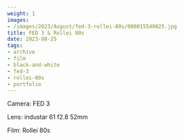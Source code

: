 ```yaml
---
weight: 1
images:
- /images/2023/August/fed-3-rollei-80s/000015540025.jpg
title: FED 3 & Rollei 80s
date: 2023-08-25
tags:
- archive
- film
- black-and-white
- fed-3
- rollei-80s
- portfolio
---
```


Camera: FED 3

Lens: industar 61 f2.8 52mm

Film: Rollei 80s

